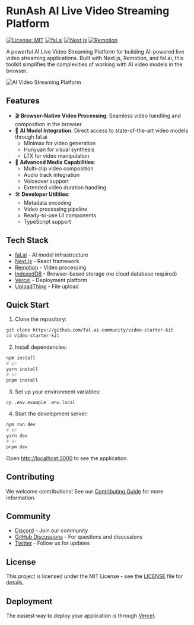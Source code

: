 # RunAsh AI Live Video Streaming Platform 

[![License: MIT](https://img.shields.io/badge/License-MIT-yellow.svg)](https://opensource.org/licenses/MIT)
[![fal.ai](https://img.shields.io/badge/fal.ai-latest-purple)](https://fal.ai)
[![Next.js](https://img.shields.io/badge/Next.js-14-black)](https://nextjs.org)
[![Remotion](https://img.shields.io/badge/Remotion-latest-blue)](https://remotion.dev)

A powerful AI Live Video Streaming Platform for building AI-powered live video streaming applications. Built with Next.js, Remotion, and fal.ai, this toolkit simplifies the complexities of working with AI video models in the browser.

![AI Video Streaming Platform](https://github.com/fal-ai-community/video-starter-kit/blob/main/src/app/opengraph-image.png?raw=true)

## Features

- 🎬 **Browser-Native Video Processing**: Seamless video handling and composition in the browser
- 🤖 **AI Model Integration**: Direct access to state-of-the-art video models through fal.ai
  - Minimax for video generation
  - Hunyuan for visual synthesis
  - LTX for video manipulation
- 🎵 **Advanced Media Capabilities**:
  - Multi-clip video composition
  - Audio track integration
  - Voiceover support
  - Extended video duration handling
- 🛠️ **Developer Utilities**:
  - Metadata encoding
  - Video processing pipeline
  - Ready-to-use UI components
  - TypeScript support

## Tech Stack

- [fal.ai](https://fal.ai) - AI model infrastructure
- [Next.js](https://nextjs.org) - React framework
- [Remotion](https://remotion.dev) - Video processing
- [IndexedDB](https://developer.mozilla.org/docs/Web/API/IndexedDB_API) - Browser-based storage (no cloud database required)
- [Vercel](https://vercel.com) - Deployment platform
- [UploadThing](https://uploadthing.com) - File upload

## Quick Start

1. Clone the repository:

```bash
git clone https://github.com/fal-ai-community/video-starter-kit
cd video-starter-kit
```

2. Install dependencies:

```bash
npm install
# or
yarn install
# or
pnpm install
```

3. Set up your environment variables:

```bash
cp .env.example .env.local
```

4. Start the development server:

```bash
npm run dev
# or
yarn dev
# or
pnpm dev
```

Open [http://localhost:3000](http://localhost:3000) to see the application.

## Contributing

We welcome contributions! See our [Contributing Guide](CONTRIBUTING.md) for more information.

## Community

- [Discord](https://discord.gg/fal-ai) - Join our community
- [GitHub Discussions](https://github.com/fal-ai-community/video-starter-kit/discussions) - For questions and discussions
- [Twitter](https://twitter.com/fal) - Follow us for updates

## License

This project is licensed under the MIT License - see the [LICENSE](LICENSE) file for details.

## Deployment

The easiest way to deploy your application is through [Vercel](https://vercel.com/new?utm_source=fal-ai&utm_medium=default-template&utm_campaign=video-starter-kit).
